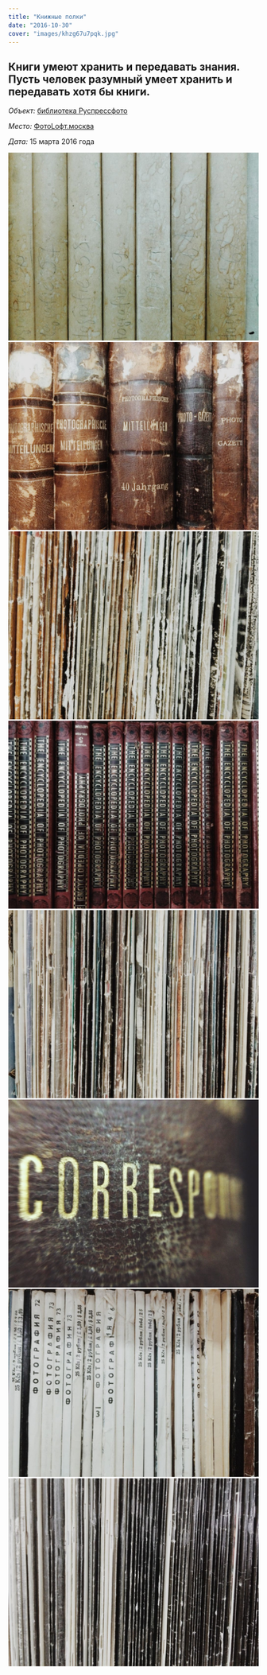 ```yaml
---
title: "Книжные полки"
date: "2016-10-30"
cover: "images/khzg67u7pqk.jpg"
---
```


## Книги умеют хранить и передавать знания. Пусть человек разумный умеет хранить и передавать хотя бы книги.

_Объект:_ [библиотека Руспрессфото](http://russpressphoto.ru/) 

_Место:_ [ФотоLофт.москва](http://fotoloft.moscow/) 

_Дата:_ 15 марта 2016 года


![](.//images/0amdrfth1lc.jpg)
![](.//images/figrhcxhppy.jpg)
![](.//images/gmeet8gpxmw.jpg)
![](.//images/ke5obw_5850.jpg)
![](.//images/khzg67u7pqk.jpg)
![](.//images/luodurd4ilw.jpg)
![](.//images/mbgigilwqc0.jpg)
![](.//images/mqhn5i2fl34.jpg)
